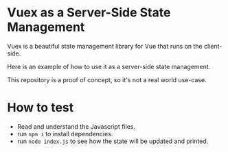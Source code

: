 # Vuex as a Server-Side State Management
Vuex is a beautiful state management library for Vue that runs on the client-side.

Here is an example of how to use it as a server-side state management.

This repository is a proof of concept, so it's not a real world use-case.

# How to test
- Read and understand the Javascript files.
- run `npm i` to install dependencies.
- run `node index.js` to see how the state will be updated and printed.
